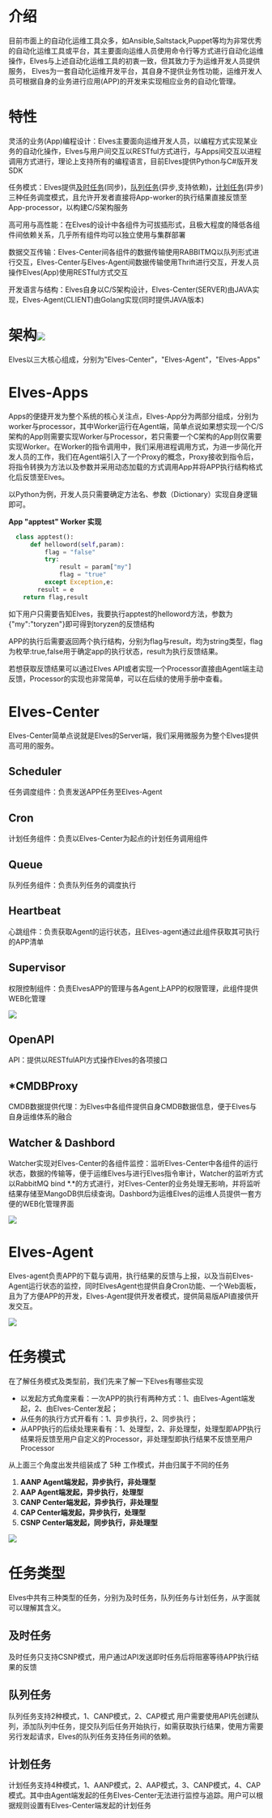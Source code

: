 # 介绍

目前市面上的自动化运维工具众多，如Ansible,Saltstack,Puppet等均为非常优秀的自动化运维工具或平台，其主要面向运维人员使用命令行等方式进行自动化运维操作，Elves与上述自动化运维工具的初衷一致，但其致力于为运维开发人员提供服务， Elves为一套自动化运维开发平台，其自身不提供业务性功能，运维开发人员可根据自身的业务进行应用\(APP\)的开发来实现相应业务的自动化管理。

# 特性

灵活的业务\(App\)编程设计：Elves主要面向运维开发人员，以编程方式实现某业务的自动化操作，Elves与用户间交互以RESTful方式进行，与Apps间交互以进程调用方式进行，理论上支持所有的编程语言，目前Elves提供Python与C\#版开发SDK

任务模式：Elves提供[及时任务](/shi-yong-shou-ce/ren-wu-mo-shi.md)\(同步\)，[队列任务](/shi-yong-shou-ce/ren-wu-mo-shi.md)\(异步,支持依赖\)，[计划任务](/shi-yong-shou-ce/ren-wu-mo-shi.md)\(异步\) 三种任务调度模式，且允许开发者直接将App-worker的执行结果直接反馈至App-processor，以构建C/S架构服务

高可用与高性能：在Elves的设计中各组件为可拔插形式，且极大程度的降低各组件间依赖关系，几乎所有组件均可以独立使用与集群部署

数据交互传输：Elves-Center间各组件的数据传输使用RABBITMQ以队列形式进行交互，Elves-Center与Elves-Agent间数据传输使用Thrift进行交互，开发人员操作Elves\(App\)使用RESTful方式交互

开发语言与结构：Elves自身以C/S架构设计，Elves-Center\(SERVER\)由JAVA实现，Elves-Agent\(CLIENT\)由Golang实现\(同时提供JAVA版本\)

# 架构![](/assets/arc.png)

Elves以三大核心组成，分别为"Elves-Center"，"Elves-Agent"，"Elves-Apps"

# Elves-Apps

Apps的便捷开发为整个系统的核心关注点，Elves-App分为两部分组成，分别为worker与processor，其中Worker运行在Agent端，简单点说如果想实现一个C/S架构的App则需要实现Worker与Processor，若只需要一个C架构的App则仅需要实现Worker。在Worker的指令调用中，我们采用进程调用方式，为进一步简化开发人员的工作，我们在Agent端引入了一个Proxy的概念，Proxy接收到指令后，将指令转换为方法以及参数并采用动态加载的方式调用App并将APP执行结构格式化后反馈至Elves。

以Python为例，开发人员只需要确定方法名、参数（Dictionary）实现自身逻辑即可。

**App "apptest" Worker 实现**

```py
  class apptest():
      def helloword(self,param):
          flag = "false"
          try:
              result = param["my"]
              flag = "true"
          except Exception,e:
        result = e
    return flag,result
```

如下用户只需要告知Elves，我要执行apptest的helloword方法，参数为{"my":"toryzen"}即可得到toryzen的反馈结构

APP的执行后需要返回两个执行结构，分别为flag与result，均为string类型，flag为枚举:true,false用于确定app的执行状态，result为执行反馈结果。

若想获取反馈结果可以通过Elves API或者实现一个Processor直接由Agent端主动反馈，Processor的实现也非常简单，可以在后续的使用手册中查看。

# Elves-Center

Elves-Center简单点说就是Elves的Server端，我们采用微服务为整个Elves提供高可用的服务。

## Scheduler

任务调度组件：负责发送APP任务至Elves-Agent

## Cron

计划任务组件：负责以Elves-Center为起点的计划任务调用组件

## Queue

队列任务组件：负责队列任务的调度执行

## Heartbeat

心跳组件：负责获取Agent的运行状态，且Elves-agent通过此组件获取其可执行的APP清单

## Supervisor

权限控制组件：负责ElvesAPP的管理与各Agent上APP的权限管理，此组件提供WEB化管理

![](/assets/elves-center-supervisor.png)

## OpenAPI

API：提供以RESTfulAPI方式操作Elves的各项接口

## \*CMDBProxy

CMDB数据提供代理：为Elves中各组件提供自身CMDB数据信息，便于Elves与自身运维体系的融合

## Watcher & Dashbord

Watcher实现对Elves-Center的各组件监控：监听Elves-Center中各组件的运行状态，数据的传输等，便于运维Elves与进行Elves指令审计，Watcher的监听方式以RabbitMQ bind \*.\*的方式进行，对Elves-Center的业务处理无影响，并将监听结果存储至MangoDB供后续查询。Dashbord为运维Elves的运维人员提供一套方便的WEB化管理界面

![](/assets/elves-center-dashbord.png)

# Elves-Agent

Elves-agent负责APP的下载与调用，执行结果的反馈与上报，以及当前Elves-Agent运行状态的监控，同时ElvesAgent也提供自身Cron功能、一个Web面板，且为了方便APP的开发，Elves-Agent提供开发者模式，提供简易版API直接供开发交互。

![](/assets/elves-agent-dashbord.png)

# 任务模式

在了解任务模式及类型前，我们先来了解一下Elves有哪些实现

* 以发起方式角度来看：一次APP的执行有两种方式：1、由Elves-Agent端发起，2、由Elves-Center发起；
* 从任务的执行方式开看有：1、异步执行，2、同步执行；
* 从APP执行的后续处理来看有：1、处理型，2、非处理型，处理型即APP执行结果将反馈至用户自定义的Processor，非处理型即执行结果不反馈至用户Processor

从上面三个角度出发共组装成了 5种 工作模式，并由归属于不同的任务

1. **AANP  Agent端发起，异步执行，非处理型**
2. **AAP     Agent端发起，异步执行，处理型**
3. **CANP  Center端发起，异步执行，非处理型**
4. **CAP     Center端发起，异步执行，处理型**
5. **CSNP   Center端发起，同步执行，非处理型**

![](/assets/modeandtype.png)

# 任务类型

Elves中共有三种类型的任务，分别为及时任务，队列任务与计划任务，从字面就可以理解其含义。

## 及时任务

及时任务只支持CSNP模式，用户通过API发送即时任务后将阻塞等待APP执行结果的反馈

## 队列任务

队列任务支持2种模式，1、CANP模式，2、CAP模式 用户需要使用API先创建队列，添加队列中任务，提交队列后任务开始执行，如需获取执行结果，使用方需要另行发起请求，Elves的队列任务支持任务间的依赖。

## 计划任务

计划任务支持4种模式，1、AANP模式，2、AAP模式，3、CANP模式，4、CAP模式。其中由Agent端发起的任务Elves-Center无法进行监控与追踪。用户可以根据规则设置有Elves-Center端发起的计划任务

